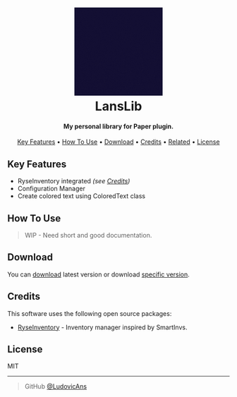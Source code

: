 <h1 align="center">
  <a href="https://github.com/LudovicAns/LansLib"><img src="./logo.gif" alt="LansLib Logo" width="200"></a>
  <br>
  LansLib
  <br>
</h1>

<h4 align="center">My personal library for Paper plugin.</h4>


<p align="center">
  <a href="#key-features">Key Features</a> •
  <a href="#how-to-use">How To Use</a> •
  <a href="#download">Download</a> •
  <a href="#credits">Credits</a> •
  <a href="#related">Related</a> •
  <a href="#license">License</a>
</p>

## Key Features

* RyseInventory integrated *(see <a href="#credits">Credits</a>)*
* Configuration Manager
* Create colored text using ColoredText class

## How To Use

> WIP - Need short and good documentation.

## Download

You can [download](https://github.com/LudovicAns/LansLib/releases/download/v1.2.0/LansLib-1.2.0.jar) latest version or
download [specific version](https://github.com/LudovicAns/LansLib/releases).

## Credits

This software uses the following open source packages:

- [RyseInventory](https://github.com/RyseInventory/RyseInventory) - Inventory manager inspired by SmartInvs.

## License

MIT

---

> GitHub [@LudovicAns](https://github.com/ludovicans)
